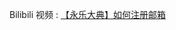 Bilibili 视频 : [【永乐大典】如何注册邮箱](https://www.bilibili.com/video/BV1Pz421z7UG/?spm_id_from=333.788&vd_source=43b219a073175b720d1c19580b051494)
